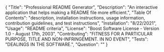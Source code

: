 {
	"Title": "Professional README Generator",
	"Description": "An interactive application that helps making a README file more efficient.",
	"Table Of Contents": "description, installation instructions, usage information, contribution guidelines, and test instructions",
	"Installation": "8/22/2021",
	"Usage": "README criteria",
	"License": "Boost Software License - Version 1.0 - August 17th, 2003",
	"Contributing": "FITNESS FOR A PARTICULAR PURPOSE, TITLE AND NON-INFRINGEMENT. IN NO EVENT",
	"Tests": "DEALINGS IN THE SOFTWARE.",
	"Question": ""
}